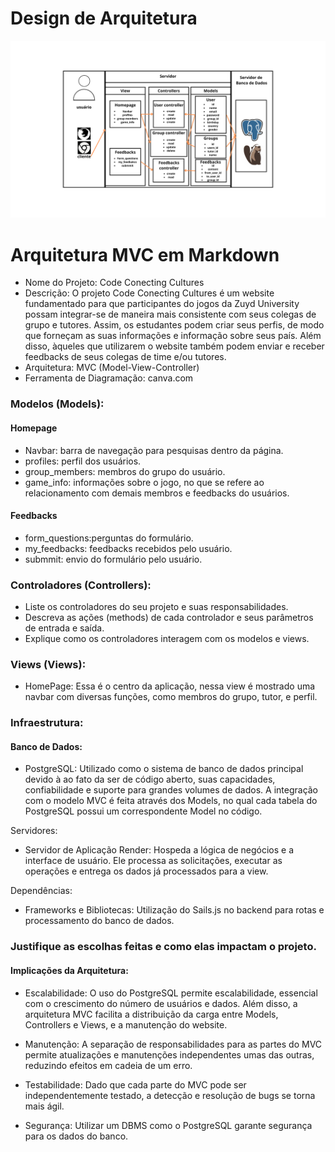 # Design de Arquitetura

![MVC-individual.png](./MVC.png)

# Arquitetura MVC em Markdown
- Nome do Projeto: Code Conecting Cultures
- Descrição: O projeto Code Conecting Cultures é um website fundamentado para que participantes do jogos da Zuyd University possam integrar-se de maneira mais consistente com seus colegas de grupo e tutores. Assim, os estudantes podem criar seus perfis, de modo que forneçam as suas informações e informação sobre seus país. Além disso, àqueles que utilizarem o website também podem enviar e receber feedbacks de seus colegas de time e/ou tutores. 
- Arquitetura: MVC (Model-View-Controller)
- Ferramenta de Diagramação: canva.com

### Modelos (Models):
#### Homepage
- Navbar: barra de navegação para pesquisas dentro da página.
- profiles: perfil dos usuários.
- group_members: membros do grupo do usuário. 
- game_info: informações sobre o jogo, no que se refere ao relacionamento com demais membros e feedbacks do usuários.

#### Feedbacks
- form_questions:perguntas do formulário.
- my_feedbacks: feedbacks recebidos pelo usuário.
- submmit: envio do formulário pelo usuário.

### Controladores (Controllers):
- Liste os controladores do seu projeto e suas responsabilidades.
- Descreva as ações (methods) de cada controlador e seus parâmetros de entrada e saída.
- Explique como os controladores interagem com os modelos e views.

### Views (Views):
- HomePage: Essa é o centro da aplicação, nessa view é mostrado uma navbar com diversas funções, como membros do grupo, tutor, e perfil.

### Infraestrutura:

#### Banco de Dados:
- PostgreSQL: Utilizado como o sistema de banco de dados principal devido à ao fato da ser de código aberto, suas capacidades, confiabilidade e suporte para grandes volumes de dados. A integração com o modelo MVC é feita através dos Models, no qual cada tabela do PostgreSQL possui um correspondente Model no código.

Servidores:
- Servidor de Aplicação Render: Hospeda a lógica de negócios e a interface de usuário. Ele processa as solicitações, executar as operações e entrega os dados já processados para a view.

Dependências:
- Frameworks e Bibliotecas: Utilização do Sails.js no backend para rotas e processamento do banco de dados.

### Justifique as escolhas feitas e como elas impactam o projeto.
#### Implicações da Arquitetura:

- Escalabilidade: O uso do PostgreSQL permite escalabilidade, essencial com o crescimento do número de usuários e dados. Além disso, a arquitetura MVC facilita a distribuição da carga entre Models, Controllers e Views, e a manutenção do website.

- Manutenção: A separação de responsabilidades para as partes do MVC permite atualizações e manutenções independentes umas das outras, reduzindo efeitos em cadeia de um erro.

- Testabilidade: Dado que cada parte do MVC pode ser independentemente testado, a detecção e resolução de bugs se torna mais ágil.

- Segurança: Utilizar um DBMS como o PostgreSQL garante segurança para os dados do banco.

